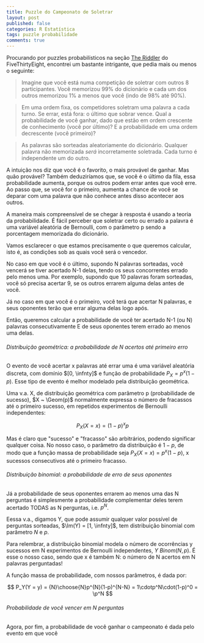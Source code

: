 ```yaml
---
title: Puzzle do Campeonato de Soletrar
layout: post
published: false
categories: R Estatística
tags: puzzle probabilidade
comments: true
---
```


Procurando por puzzles probabilísticos na seção [The Riddler](https://fivethirtyeight.com/tag/the-riddler/) do FiveThirtyEight, encontrei um bastante intrigante, que pedia mais ou menos o seguinte:

> Imagine que você está numa competição de soletrar com outros 8 participantes. 
> Você memorizou 99% do dicionário e cada um dos outros memorizou 1% a menos que você (indo de 98% até 90%).

> Em uma ordem fixa, os competidores soletram uma palavra a cada turno. Se errar, está fora: o último que sobrar vence.
> Qual a probabilidade de você ganhar, dado que estão em ordem crescente de conhecimento (você por último)?
> E a probabilidade em uma ordem decrescente (você primeiro)?

> As palavras são sorteadas aleatoriamente do dicionário. Qualquer palavra não memorizada _será_ incorretamente soletrada.
> Cada turno é independente um do outro.

A intuição nos diz que você é o favorito, o mais provável de ganhar. Mas quão provável? Também deduziríamos que, se você é o
último da fila, essa probabilidade aumenta, porque os outros podem errar antes que você erre. Ao passo que, se você for o primeiro,
aumenta a chance de você se deparar com uma palavra que não conhece antes disso acontecer aos outros.

A maneira mais compreensível de se chegar à resposta é usando a teoria da probabilidade. É fácil perceber que soletrar certo ou errado a palavra
é uma variável aleatória de Bernoulli, com o parâmetro p sendo a porcentagem memorizada do dicionário.

Vamos esclarecer o que estamos precisamente o que queremos calcular, isto é, as condições sob as quais você será o vencedor.

No caso em que você é o último, supondo N palavras sorteadas, você vencerá se tiver acertado N-1 delas, 
tendo os seus concorrentes errado pelo menos uma. Por exemplo, supondo que 10 palavras foram sorteadas, você
só precisa acertar 9, se os outros errarem alguma delas antes de você.

Já no caso em que você é o primeiro, você terá que acertar N palavras, e seus oponentes terão que errar alguma delas logo após.

Então, queremos calcular a probabilidade de você ter acertado N-1 (ou N) palavras consecutivamente E 
de seus oponentes terem errado ao menos uma delas.

###### Distribuição geométrica: a probabilidade de N acertos até primeiro erro

O evento de você acertar x palavras até errar uma é uma variável aleatória discreta, 
com domínio $[0, \infnty]$ e função de probabilidade $P_X = p^x(1-p)$. Esse tipo de evento é melhor modelado pela distribuição geométrica.

Uma v.a. X, de distribuição geométrica com parâmetro p (probabilidade de sucesso), $X ~ \Geom(p)$ 
normalmente expressa o número de fracassos até o primeiro sucesso, em repetidos experimentos de Bernoulli independentes:

$$P_X(X = x) = (1 - p)^xp$$ 

Mas é claro que "sucesso" e "fracasso" são arbitrários, podendo significar qualquer coisa. No nosso caso, o parâmetro da distribuição
é $1-p$, de modo que a função massa de probabilidade seja $P_X(X = x) = p^x(1-p)$, x sucessos consecutivos até o primeiro fracasso.

###### Distribuição binomial: a probabilidade de erro de seus oponentes

Já a probabilidade de seus oponentes errarem ao menos uma das N perguntas é simplesmente a probabilidade complementar deles
terem acertado TODAS as N perguntas, i.e. $p^N$.

Eessa v.a., digamos Y, que pode assumir qualquer valor possível de perguntas sorteadas, $\Im(Y) = [1, \infnty]$, tem distribuição
binomial com parâmetro $N$ e $p$.

Para relembrar, a distribuição binomial modela o número de ocorrências y sucessos em N experimentos de Bernoulli independentes, $Y ~ Binom(N, p)$. 
É esse o nosso caso, sendo que x é também N: o número de N acertos em N palavras perguntadas! 

A função massa de probabilidade, com nossos parâmetros, é dada por:

$$ P_Y(Y = y) = {N}\choose{N}p^{N}(1-p)^{N-N} = 1\cdotp^N\cdot(1-p)^0 = \p^N $$

###### Probabilidade de você vencer em N perguntas

Agora, por fim, a probabilidade de você ganhar o campeonato é dada pelo evento em que você 

